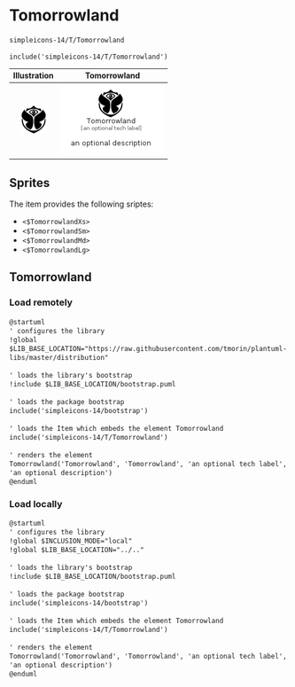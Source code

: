 # Tomorrowland


```text
simpleicons-14/T/Tomorrowland
```

```text
include('simpleicons-14/T/Tomorrowland')
```



| Illustration | Tomorrowland |
| :---: | :---: |
| ![illustration for Illustration](../../simpleicons-14/T/Tomorrowland.png) | ![illustration for Tomorrowland](../../simpleicons-14/T/Tomorrowland.Local.png) |



## Sprites
The item provides the following sriptes:

- `<$TomorrowlandXs>`
- `<$TomorrowlandSm>`
- `<$TomorrowlandMd>`
- `<$TomorrowlandLg>`





## Tomorrowland

### Load remotely
```plantuml
@startuml
' configures the library
!global $LIB_BASE_LOCATION="https://raw.githubusercontent.com/tmorin/plantuml-libs/master/distribution"

' loads the library's bootstrap
!include $LIB_BASE_LOCATION/bootstrap.puml

' loads the package bootstrap
include('simpleicons-14/bootstrap')

' loads the Item which embeds the element Tomorrowland
include('simpleicons-14/T/Tomorrowland')

' renders the element
Tomorrowland('Tomorrowland', 'Tomorrowland', 'an optional tech label', 'an optional description')
@enduml
```

### Load locally
```plantuml
@startuml
' configures the library
!global $INCLUSION_MODE="local"
!global $LIB_BASE_LOCATION="../.."

' loads the library's bootstrap
!include $LIB_BASE_LOCATION/bootstrap.puml

' loads the package bootstrap
include('simpleicons-14/bootstrap')

' loads the Item which embeds the element Tomorrowland
include('simpleicons-14/T/Tomorrowland')

' renders the element
Tomorrowland('Tomorrowland', 'Tomorrowland', 'an optional tech label', 'an optional description')
@enduml
```

